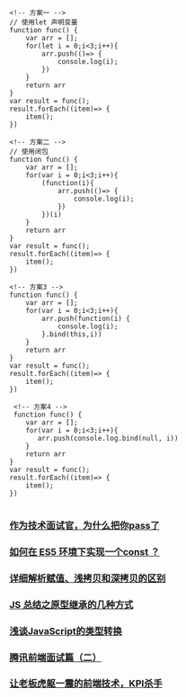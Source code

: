 ```
<!-- 方案一 -->
// 使用let 声明变量
function func() {
    var arr = [];
    for(let i = 0;i<3;i++){
        arr.push(()=> {
            console.log(i);
        })
    }
    return arr
}
var result = func();
result.forEach((item)=> {
    item();
})

<!-- 方案二 -->
// 使用闭包
function func() {
    var arr = [];
    for(var i = 0;i<3;i++){
        (function(i){
            arr.push(()=> {
                console.log(i);
            })
        })(i)
    }
    return arr
}
var result = func();
result.forEach((item)=> {
    item();
})

<!-- 方案3 -->
function func() {
    var arr = [];
    for(var i = 0;i<3;i++){
        arr.push(function(i) {
            console.log(i);
        }.bind(this,i))
    }
    return arr
}
var result = func();
result.forEach((item)=> {
    item();
})
 
 <!-- 方案4 -->
 function func() { 
    var arr = []; 
    for(var i = 0;i<3;i++){ 
       arr.push(console.log.bind(null, i)) 
    } 
    return arr 
} 
var result = func(); 
result.forEach((item)=> { 
    item(); 
}) 
 
```
### [作为技术面试官，为什么把你pass了](https://juejin.im/post/5c1e7a086fb9a049b82a7310)
### [如何在 ES5 环境下实现一个const ？](https://juejin.im/post/5c20dd39e51d457b8c1f3f30)
### [详细解析赋值、浅拷贝和深拷贝的区别](https://juejin.im/post/5c20509bf265da611b585bec#heading-6)
### [JS 总结之原型继承的几种方式](https://juejin.im/post/5c1f9fc0f265da6125781973)
### [浅谈JavaScript的类型转换](https://juejin.im/post/5c203d536fb9a049ef26960f)
### [腾讯前端面试篇（二）](https://juejin.im/post/5c1869ab6fb9a049f154207a)
### [让老板虎躯一震的前端技术，KPI杀手](https://juejin.im/post/5c3ff18b6fb9a04a0a5f76aa)
